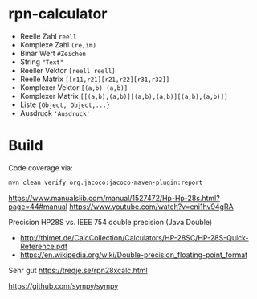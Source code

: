 <!---
 Licensed to the Apache Software Foundation (ASF) under one or more
 contributor license agreements.  See the NOTICE file distributed with
 this work for additional information regarding copyright ownership.
 The ASF licenses this file to You under the Apache License, Version 2.0
 (the "License"); you may not use this file except in compliance with
 the License.  You may obtain a copy of the License at

      http://www.apache.org/licenses/LICENSE-2.0

 Unless required by applicable law or agreed to in writing, software
 distributed under the License is distributed on an "AS IS" BASIS,
 WITHOUT WARRANTIES OR CONDITIONS OF ANY KIND, either express or implied.
 See the License for the specific language governing permissions and
 limitations under the License.
-->
# rpn-calculator

 * Reelle Zahl `reell`
 * Komplexe Zahl `(re,im)`
 * Binär Wert `#Zeichen`
 * String `"Text"`
 * Reeller Vektor `[reell reell]`
 * Reelle Matrix `[[r11,r21][r21,r22][r31,r32]]`
 * Komplexer Vektor `[(a,b) (a,b)]`
 * Komplexer Matrix `[[(a,b),(a,b)][(a,b),(a,b)][(a,b),(a,b)]]`
 * Liste `{Object, Object,...}`
 * Ausdruck `'Ausdruck'`

# Build

Code coverage via:
```bash
mvn clean verify org.jacoco:jacoco-maven-plugin:report
```

https://www.manualslib.com/manual/1527472/Hp-Hp-28s.html?page=44#manual
https://www.youtube.com/watch?v=eni1hv94gRA

Precision HP28S vs. IEEE 754 double precision (Java Double)
* http://thimet.de/CalcCollection/Calculators/HP-28SC/HP-28S-Quick-Reference.pdf
* https://en.wikipedia.org/wiki/Double-precision_floating-point_format

Sehr gut 
https://tredje.se/rpn28xcalc.html

https://github.com/sympy/sympy